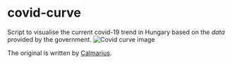 # covid-curve
Script to visualise the current covid-19 trend in Hungary based on the *data* provided by the government.
![Covid curve image](https://i.imgur.com/8De1j2K.png)

The original is written by [Calmarius](https://github.com/Calmarius).
